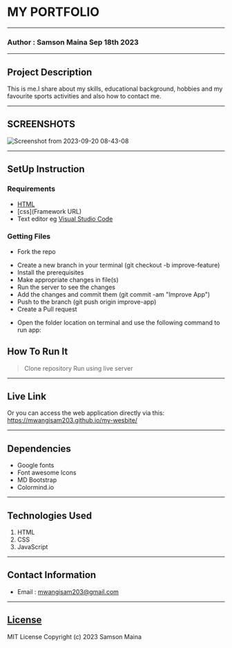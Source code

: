 # MY PORTFOLIO
*****
### Author : Samson Maina Sep 18th 2023
****
## Project Description
This is me.I share about my skills, educational background, hobbies and my favourite sports activities and also how to contact me.
******

## SCREENSHOTS
![Screenshot from 2023-09-20 08-43-08](https://github.com/mwangisam203/my-wesbite/assets/144256692/82254437-277b-4044-8a98-3e862d86e43c)






********
## SetUp Instruction
### Requirements
* [HTML](html.com)
* [css](Framework URL)
* Text editor eg [Visual Studio Code](https://code.visualstudio.com/download)


### Getting Files
* Fork the repo
- Create a new branch in your terminal (git checkout -b improve-feature)
- Install the prerequisites
- Make appropriate changes in file(s)
- Run the server to see the changes
- Add the changes and commit them (git commit -am "Improve App")
- Push to the branch (git push origin improve-app)
- Create a Pull request
* Open the folder location on terminal and use the following command to run app:

## How To Run It
>  Clone repository
> Run using live server
*****
## Live Link
Or you can access the web application directly via this: https://mwangisam203.github.io/my-wesbite/
*****
## Dependencies
- Google fonts
- Font awesome Icons
- MD Bootstrap
- Colormind.io
*****
## Technologies Used
1. HTML
2. CSS
3. JavaScript
*****
## Contact Information
* Email : mwangisam203@gmail.com
*****
## [License](LICENSE)
MIT License
Copyright (c) 2023 Samson Maina